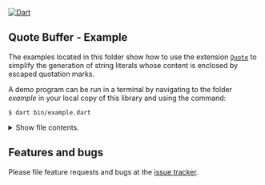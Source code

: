 [![Dart](https://github.com/simphotonics/quote_buffer/actions/workflows/dart.yml/badge.svg)](https://github.com/simphotonics/quote_buffer/actions/workflows/dart.yml)

## Quote Buffer - Example

The examples located in this folder show how to use the extension [`Quote`][Quote] to simplify the
generation of string literals whose content is enclosed by escaped quotation marks.

A demo program can be run in a terminal by navigating to the
folder *example* in your local copy of this library and using the command:
```Shell
$ dart bin/example.dart
```

<details> <summary> Show file contents.</summary>

```Dart
import 'package:quote_buffer/quote_buffer.dart';

/// To run this program in a terminal navigate to the
/// root directory of the package `quote_buffer`and use:
/// ```Console
/// $ dart example/bin/example.dart
/// ```
/// followed by enter.
void main(List<String> args) {
  final reset = '\u001B[0m';
  String green(String input) => '\u001B[32m$input$reset';
  String blue(String input) => '\u001B[34m$input$reset';
  String yellow(String input) => '\u001B[33m$input$reset';

  final strings = <String>['one', 'two', 'three'];
  strings.addAll(args);

  final buffer = StringBuffer();

  print(green('-------------------------------'));
  print(green('QuoteBuffer Extension - Example'));
  print(green('-------------------------------'));

  // Adds:'\'1\'' (Note: Objects are first converted to strings.)
  print(yellow('// Adding quotation marks.'));
  print(blue('buffer.writeQ(29);'));
  buffer.writeQ(29);
  print(buffer.toString());
  buffer.clear();

  // Adds:'\'name\'\n'
  print(yellow('// Adding double quotation marks and newline.'));
  print(blue('buffer.writelnQ'
      '(\'name\', delimiter: QuotationMark.double);'));
  buffer.writelnQ('name', delimiter: QuotationMark.double);
  print(buffer.toString());
  buffer.clear();

  // Prints:
  // 'one', 'two', 'three', 'four'
  print(yellow('// Adding separator and quotation marks.'));
  buffer.writeAllQ(strings);
  print(blue('buffer.writeAllQ'
      '([\'one\',\'two\',\'three\',\'four\'], separator: \', \');'));
  print(buffer.toString());
  buffer.clear();

  print(yellow('// Adding separator1, quotation marks, separator2, newline.'));
  print(blue(
    'buffer.writelnAllQ('
    '[\'one\',\'two\',\'three\',\'four\'], separator1: \'#\', separator2: \',\');',
  ));
  buffer.writelnAllQ(
    strings,
    separator1: '#',
    separator2: ',',
    delimiter: QuotationMark.double,
  );
  print(buffer.toString());
}
```
</details>

## Features and bugs

Please file feature requests and bugs at the [issue tracker].

[issue tracker]: https://github.com/simphotonics/quote_buffer/issues

[Quote]: https://pub.dev/documentation/quote_buffer/latest/quote_buffer/Quote.html

